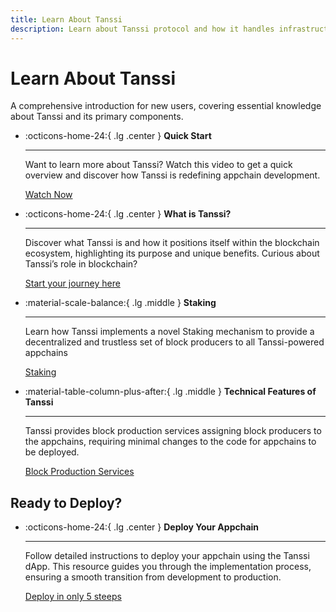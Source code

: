 ```yaml
---
title: Learn About Tanssi
description: Learn about Tanssi protocol and how it handles infrastructure complexities, making it easy for new appchains to be deployed in the Polkadot Web3 ecosystem.
---
```


# Learn About Tanssi
A comprehensive introduction for new users, covering essential knowledge about Tanssi and its primary components.

<div class="grid cards" markdown>

-   :octicons-home-24:{ .lg .center } __Quick Start__

    ---

    Want to learn more about Tanssi? Watch this video to get a quick overview and discover how Tanssi is redefining appchain development.

    [Watch Now](https://www.youtube.com/live/ORbjflgnQ3Q?si=dI6OAOycOWjBEi4c&t=242)

-   :octicons-home-24:{ .lg .center } __What is Tanssi?__

    ---

    Discover what Tanssi is and how it positions itself within the blockchain ecosystem, highlighting its purpose and unique benefits.
    Curious about Tanssi’s role in blockchain?

    [Start your journey here](overview.md)

-   :material-scale-balance:{ .lg .middle } __Staking__

    ---

    Learn how Tanssi implements a novel Staking mechanism to provide a decentralized and trustless set of block producers to all Tanssi-powered appchains
    
    [Staking](staking.md)

-   :material-table-column-plus-after:{ .lg .middle } __Technical Features of Tanssi__

    ---

    Tanssi provides block production services assigning block producers to the appchains, requiring minimal changes to the code for appchains to be deployed.

    [Block Production Services](technical-features.md)

</div>

## Ready to Deploy?

<div class="grid cards" markdown>

-   :octicons-home-24:{ .lg .center } __Deploy Your Appchain__

    ---

    Follow detailed instructions to deploy your appchain using the Tanssi dApp. This resource guides you through the implementation process, ensuring a smooth transition from development to production.

    [Deploy in only 5 steeps](../../builders/deploy/dapp.md)

</div>